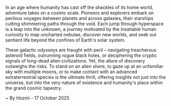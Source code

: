 
In an age where humanity has cast off the shackles of its home world, adventure takes on a cosmic scale. Pioneers and explorers embark on perilous voyages between planets and across galaxies, their starships cutting shimmering paths through the void. Each jump through hyperspace is a leap into the unknown, a journey motivated by the insatiable human curiosity to map uncharted nebulae, discover new worlds, and seek out sentient life beyond the confines of Earth's solar system.

These galactic odysseys are fraught with peril – navigating treacherous asteroid fields, outrunning rogue black holes, or deciphering the cryptic signals of long-dead alien civilizations. Yet, the allure of discovery outweighs the risks. To stand on an alien shore, to gaze up at an unfamiliar sky with multiple moons, or to make contact with an advanced extraterrestrial species is the ultimate thrill, offering insights not just into the universe, but into the very nature of existence and humanity's place within the grand cosmic tapestry.

~ By Hozmi - 17 October 2025
